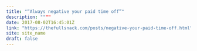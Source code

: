 ```yaml
---
title: "“Always negative your paid time off”"
description: """"
date: 2017-08-02T16:45:01Z
link: "https://thefullsnack.com/posts/negative-your-paid-time-off.html"
site: site_name
draft: false
---
```

